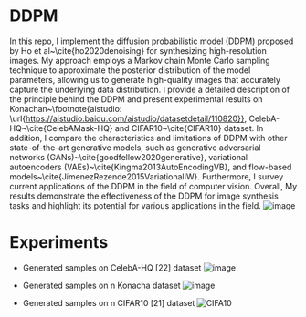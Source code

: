 # DDPM
In this repo, I implement the diffusion probabilistic model (DDPM) proposed by Ho et al~\cite{ho2020denoising} for synthesizing high-resolution images. 
My approach employs a Markov chain Monte Carlo sampling technique to approximate the posterior distribution of the model parameters, 
allowing us to generate high-quality images that accurately capture the underlying data distribution. 
I provide a detailed description of the principle behind the DDPM and present experimental results on Konachan~\footnote{aistudio: \url{https://aistudio.baidu.com/aistudio/datasetdetail/110820}}, CelebA-HQ~\cite{CelebAMask-HQ} and CIFAR10~\cite{CIFAR10} dataset. In addition, I compare the characteristics and limitations of DDPM with other state-of-the-art generative models, such as generative adversarial networks (GANs)~\cite{goodfellow2020generative}, variational autoencoders (VAEs)~\cite{Kingma2013AutoEncodingVB}, and flow-based models~\cite{JimenezRezende2015VariationalIW}. Furthermore, I survey current applications of the DDPM in the field of computer vision. Overall, My results demonstrate the effectiveness of the DDPM for image synthesis tasks and highlight its potential for various applications in the field.
![image](https://user-images.githubusercontent.com/60593268/208427647-da7a5390-9314-470f-87db-5591a532c863.png)



# Experiments
- Generated samples on CelebA-HQ [22] dataset
![image](https://user-images.githubusercontent.com/60593268/208427528-4981c0af-206d-410e-b8cd-93d9db0689ca.png)

- Generated samples on n Konacha dataset
![image](https://user-images.githubusercontent.com/60593268/208427774-2622a286-ef3d-4522-9d58-ac8121eedb3e.png)

- Generated samples on n CIFAR10 [21] dataset
![CIFA10](https://user-images.githubusercontent.com/60593268/208427865-0be6565b-f649-46c2-b9a6-5d5265230fd9.png)


